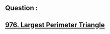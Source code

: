 ## Question : 
<h2> <a href="https://leetcode.com/problems/largest-perimeter-triangle/">976. Largest Perimeter Triangle</a>
